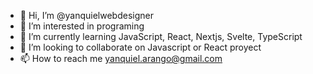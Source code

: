 - 👋 Hi, I’m @yanquielwebdesigner
- 👀 I’m interested in programing
- 🌱 I’m currently learning JavaScript, React, Nextjs, Svelte, TypeScript
- 💞️ I’m looking to collaborate on Javascript or React proyect
- 📫 How to reach me yanquiel.arango@gmail.com

<!---
yanquielwebdesigner/yanquielwebdesigner is a ✨ special ✨ repository because its `README.md` (this file) appears on your GitHub profile.
You can click the Preview link to take a look at your changes.
--->
